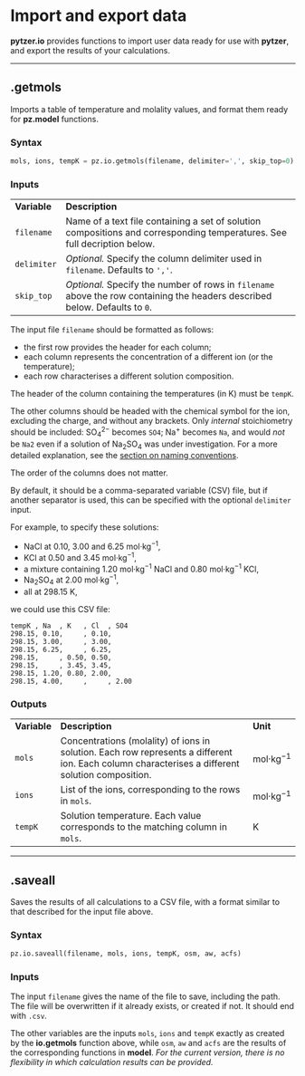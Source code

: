 # Import and export data

**pytzer.io** provides functions to import user data ready for use with **pytzer**, and export the results of your calculations.

<hr />

## .getmols

Imports a table of temperature and molality values, and format them ready for **pz.model** functions.

### Syntax

```python
mols, ions, tempK = pz.io.getmols(filename, delimiter=',', skip_top=0)
```

### Inputs

<table><tr>

<td><strong>Variable</strong></td>
<td><strong>Description</strong></td>

</tr><tr>

<td><code>filename</code></td>
<td>Name of a text file containing a set of solution compositions and corresponding temperatures. See full decription below.</td>

</tr><tr>

<td><code>delimiter</code></td>
<td><em>Optional.</em> Specify the column delimiter used in <code>filename</code>. Defaults to <code>','</code>.</td>

</tr><tr>

<td><code>skip_top</code></td>
<td><em>Optional.</em> Specify the number of rows in <code>filename</code> above the row containing the headers described below. Defaults to <code>0</code>.</td>
</tr></table>

The input file `filename` should be formatted as follows:

  * the first row provides the header for each column;
  * each column represents the concentration of a different ion (or the temperature);
  * each row characterises a different solution composition.

The header of the column containing the temperatures (in K) must be `tempK`.

The other columns should be headed with the chemical symbol for the ion, excluding the charge, and without any brackets. Only *internal* stoichiometry should be included: SO<sub>4</sub><sup>2−</sup> becomes `SO4`; Na<sup>+</sup> becomes `Na`, and would *not* be `Na2` even if a solution of Na<sub>2</sub>SO<sub>4</sub> was under investigation. For a more detailed explanation, see the [section on naming conventions](../../name-conventions).

The order of the columns does not matter.

By default, it should be a comma-separated variable (CSV) file, but if another separator is used, this can be specified with the optional `delimiter` input.

For example, to specify these solutions:

  * NaCl at 0.10, 3.00 and 6.25 mol·kg<sup>−1</sup>,
  * KCl at 0.50 and 3.45 mol·kg<sup>−1</sup>,
  * a mixture containing 1.20 mol·kg<sup>−1</sup> NaCl and 0.80 mol·kg<sup>−1</sup> KCl,
  * Na<sub>2</sub>SO<sub>4</sub> at 2.00 mol·kg<sup>−1</sup>,
  * all at 298.15 K,

we could use this CSV file:

```text
tempK , Na  , K   , Cl  , SO4
298.15, 0.10,     , 0.10,
298.15, 3.00,     , 3.00,
298.15, 6.25,     , 6.25,
298.15,     , 0.50, 0.50,
298.15,     , 3.45, 3.45,
298.15, 1.20, 0.80, 2.00,
298.15, 4.00,     ,     , 2.00
```

### Outputs

<table><tr>

<td><strong>Variable</strong></td>
<td><strong>Description</strong></td>
<td><strong>Unit</strong></td>

</tr><tr>

<td><code>mols</code></td>
<td>Concentrations (molality) of ions in solution. Each row represents a different ion. Each column characterises a different solution composition.</td>
<td>mol·kg<sup>−1</sup></td>

</tr><tr>

<td><code>ions</code></td>
<td>List of the ions, corresponding to the rows in <code>mols</code>.</td>
<td>mol·kg<sup>−1</sup></td>

</tr><tr>

<td><code>tempK</code></td>
<td>Solution temperature. Each value corresponds to the matching column in <code>mols</code>.</td>
<td>K</td>

</tr></table>

<hr />

## .saveall

Saves the results of all calculations to a CSV file, with a format similar to that described for the input file above.

### Syntax

```python
pz.io.saveall(filename, mols, ions, tempK, osm, aw, acfs)
```

### Inputs

The input `filename` gives the name of the file to save, including the path. The file will be overwritten if it already exists, or created if not. It should end with `.csv`.

The other variables are the inputs `mols`, `ions` and `tempK` exactly as created by the **io.getmols** function above, while `osm`, `aw` and `acfs` are the results of the corresponding functions in **model**. *For the current version, there is no flexibility in which calculation results can be provided.*
